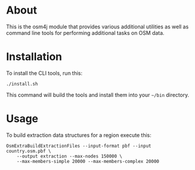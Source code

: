 # About

This is the osm4j module that provides various additional utilities as well as
command line tools for performing additional tasks on OSM data.

# Installation

To install the CLI tools, run this:

    ./install.sh

This command will build the tools and install them into your `~/bin`
directory.

# Usage

To build extraction data structures for a region execute this:

    OsmExtraBuildExtractionFiles --input-format pbf --input country.osm.pbf \
        --output extraction --max-nodes 150000 \
        --max-members-simple 20000 --max-members-complex 20000
